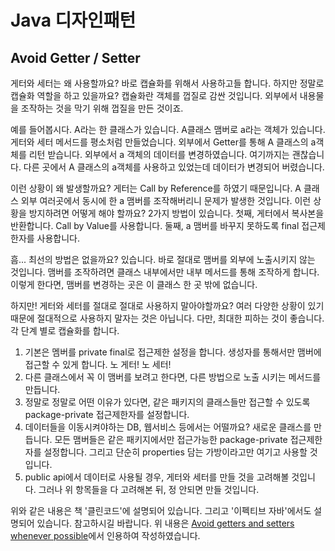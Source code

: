 # Java 디자인패턴

## Avoid Getter / Setter
게터와 세터는 왜 사용할까요? 바로 캡슐화를 위해서 사용하고들 합니다. 하지만 정말로 캡슐화 역할을 하고 있을까요? 캡슐화란 객체를 껍질로 감싼 것입니다. 외부에서 내용물을 조작하는 것을 막기 위해 껍질을 만든 것이죠. 

예를 들어봅시다. A라는 한 클래스가 있습니다. A클래스 맴버로 a라는 객체가 있습니다. 게터와 세터 메서드를 평소처럼 만들었습니다. 외부에서 Getter를 통해 A 클래스의 a객체를 리턴 받습니다. 외부에서 a 객체의 데이터를 변경하였습니다. 여기까지는 괜찮습니다. 다른 곳에서 A 클래스의 a객체를 사용하고 있었는데 데이터가 변경되어 버렸습니다. 

이런 상황이 왜 발생할까요? 게터는 Call by Reference를 하였기 때문입니다. A 클래스 외부 여러곳에서 동시에 한 a 맴버를 조작해버리니 문제가 발생한 것입니다. 이런 상황을 방지하려면 어떻게 해야 할까요? 2가지 방법이 있습니다. 첫째, 게터에서 복사본을 반환합니다. Call by Value를 사용합니다. 둘째, a 맴버를 바꾸지 못하도록 final 접근제한자를 사용합니다.

 흠... 최선의 방법은 없을까요? 있습니다. 바로 절대로 맴버를 외부에 노출시키지 않는 것입니다. 맴버를 조작하려면 클래스 내부에서만 내부 메서드를 통해 조작하게 합니다. 이렇게 한다면, 맴버를 변경하는 곳은 이 클래스 한 곳 밖에 없습니다.

 하지만! 게터와 세터를 절대로 절대로 사용하지 말아야할까요? 여러 다양한 상황이 있기 때문에 절대적으로 사용하지 말자는 것은 아닙니다. 다만, 최대한 피하는 것이 좋습니다. 각 단계 별로 캡슐화를 합니다.

1. 기본은 멤버를 private final로 접근제한 설정을 합니다. 생성자를 통해서만 맴버에 접근할 수 있게 합니다. 노 게터! 노 세터!
2. 다른 클래스에서 꼭 이 맴버를 보려고 한다면, 다른 방법으로 노출 시키는 메서드를 만듭니다.
3. 정말로 정말로 어떤 이유가 있다면, 같은 패키지의 클래스들만 접근할 수 있도록 package-private 접근제한자를 설정합니다. 
4. 데이터들을 이동시켜야하는 DB, 웹서비스 등에서는 어떨까요? 새로운 클래스를 만듭니다. 모든 맴버들은 같은 패키지에서만 접근가능한 package-private 접근제한자를 설정합니다. 그리고 단순히 properties 담는 가방이라고만 여기고 사용할 것입니다.
5. public api에서 데이터로 사용될 경우, 게터와 세터를 만들 것을 고려해볼 것입니다. 그러나 위 항목들을 다 고려해본 뒤, 정 안되면 만들 것입니다.  

위와 같은 내용은 책 '클린코드'에 설명되어 있습니다. 그리고 '이펙티브 자바'에서도 설명되어 있습니다. 참고하시길 바랍니다. 위 내용은 [Avoid getters and setters whenever possible](https://dev.to/scottshipp/avoid-getters-and-setters-whenever-possible-c8m)에서 인용하여 작성하였습니다.